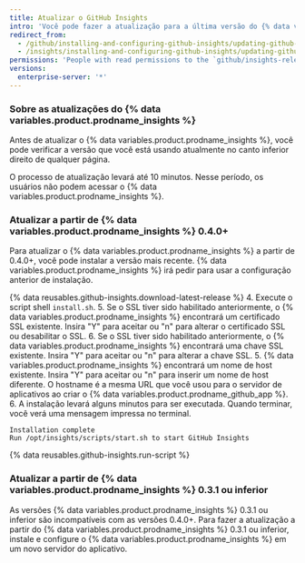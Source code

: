 ```yaml
---
title: Atualizar o GitHub Insights
intro: 'Você pode fazer a atualização para a última versão do {% data variables.product.prodname_insights %} para se beneficiar de melhorias e correções de erros.'
redirect_from:
  - /github/installing-and-configuring-github-insights/updating-github-insights
  - /insights/installing-and-configuring-github-insights/updating-github-insights
permissions: 'People with read permissions to the `github/insights-releases` repository and administrative access to the application server can update {% data variables.product.prodname_insights %}.'
versions:
  enterprise-server: '*'
---
```

### Sobre as atualizações do {% data variables.product.prodname_insights %}

Antes de atualizar o {% data variables.product.prodname_insights %}, você pode verificar a versão que você está usando atualmente no canto inferior direito de qualquer página.

O processo de atualização levará até 10 minutos. Nesse período, os usuários não podem acessar o {% data variables.product.prodname_insights %}.

### Atualizar a partir de {% data variables.product.prodname_insights %} 0.4.0+

Para atualizar o {% data variables.product.prodname_insights %} a partir de 0.4.0+, você pode instalar a versão mais recente. {% data variables.product.prodname_insights %} irá pedir para usar a configuração anterior de instalação.

{% data reusables.github-insights.download-latest-release %}
4. Execute o script shell `install.sh`.
5. Se o SSL tiver sido habilitado anteriormente, o {% data variables.product.prodname_insights %} encontrará um certificado SSL existente. Insira "Y" para aceitar ou "n" para alterar o certificado SSL ou desabilitar o SSL.
6. Se o SSL tiver sido habilitado anteriormente, o {% data variables.product.prodname_insights %} encontrará uma chave SSL existente. Insira "Y" para aceitar ou "n" para alterar a chave SSL.
5. {% data variables.product.prodname_insights %} encontrará um nome de host existente. Insira "Y" para aceitar ou "n" para inserir um nome de host diferente. O hostname é a mesma URL que você usou para o servidor de aplicativos ao criar o {% data variables.product.prodname_github_app %}.
6. A instalação levará alguns minutos para ser executada. Quando terminar, você verá uma mensagem impressa no terminal.
  ```
  Installation complete
  Run /opt/insights/scripts/start.sh to start GitHub Insights
  ```
{% data reusables.github-insights.run-script %}

### Atualizar a partir de {% data variables.product.prodname_insights %} 0.3.1 ou inferior

As versões {% data variables.product.prodname_insights %} 0.3.1 ou inferior são incompatíveis com as versões 0.4.0+. Para fazer a atualização a partir do {% data variables.product.prodname_insights %} 0.3.1 ou inferior, instale e configure o {% data variables.product.prodname_insights %} em um novo servidor do aplicativo.
